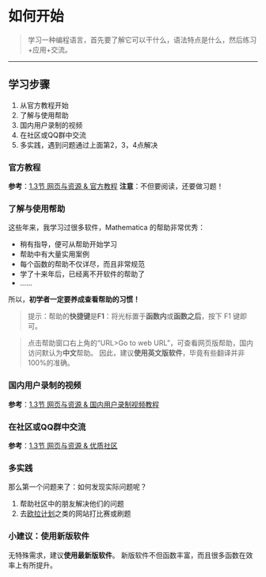 # 如何开始
> 学习一种编程语言，首先要了解它可以干什么，语法特点是什么，然后练习+应用+交流。

---
## 学习步骤
1. 从官方教程开始
2. 了解与使用帮助
3. 国内用户录制的视频
4. 在社区或QQ群中交流
5. 多实践，遇到问题通过上面第2，3，4点解决


### 官方教程
**参考**：[1.3节 网页与资源 &#38; 官方教程](/01-prepare/03-web-and-resource.html#12-官方教程)
**注意**：不但要阅读，还要做习题！

### 了解与使用帮助
这些年来，我学习过很多软件，Mathematica 的帮助非常优秀：
* 稍有指导，便可从帮助开始学习
* 帮助中有大量实用案例
* 每个函数的帮助不仅详尽，而且非常规范
* 学了十来年后，已经离不开软件的帮助了
* ……

所以，**初学者一定要养成查看帮助的习惯！**

> 提示：帮助的**快捷键**是**F1**：将光标置于**函数内**或**函数之后**，按下 F1 键即可。

> 点击帮助窗口右上角的“URL>Go to web URL”，可查看网页版帮助，国内访问默认为**中文**帮助。
> 因此，建议**使用英文版软件**，毕竟有些翻译并非100%的准确。

### 国内用户录制的视频
**参考**：[1.3节 网页与资源 &#38; 国内用户录制视频教程](/01-prepare/03-web-and-resource.html#13-国内用户录制视频教程)


### 在社区或QQ群中交流
**参考**：[1.3节 网页与资源 &#38; 优质社区](/01-prepare/03-web-and-resource.html#15-优质社区)

### 多实践
那么第一个问题来了：如何发现实际问题呢？

1. 帮助社区中的朋友解决他们的问题
2. 去[欧拉计划](https://projecteuler.net/)之类的网站打比赛或刷题



### 小建议：使用新版软件
无特殊需求，建议**使用最新版软件**。
新版软件不但函数丰富，而且很多函数在效率上有所提升。
